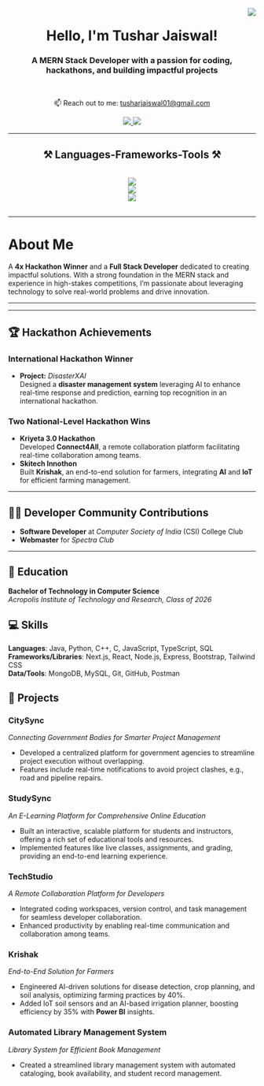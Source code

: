 <img align="right" src="https://visitor-badge.laobi.icu/badge?page_id=tusharjaiswal01.tusharjaiswal01" />

<h1 align="center">Hello, I'm Tushar Jaiswal!</h1>

<h3 align="center">A MERN Stack Developer with a passion for coding, hackathons, and building impactful projects</h3>

<br/>

<div align="center">

📫 Reach out to me: tusharjaiswal01@gmail.com

</div>

<div align="center"> 
  <a href="mailto:tusharjaiswal01@gmail.com">
    <img src="https://img.shields.io/badge/Gmail-333333?style=for-the-badge&logo=gmail&logoColor=red" />
  </a>
  <a href="https://linkedin.com/in/tushar-jaiswal-0191a2271" target="_blank">
    <img src="https://img.shields.io/badge/LinkedIn-0077B5?style=for-the-badge&logo=linkedin&logoColor=white" target="_blank" />
  </a>
</div>

<hr/>
 
<h2 align="center">⚒️ Languages-Frameworks-Tools ⚒️</h2>
<br/>
<div align="center">
    <img src="https://skillicons.dev/icons?i=java,python,javascript,typescript,c,cpp,sql" /><br>
    <img src="https://skillicons.dev/icons?i=html,css,vscode,github,tailwind,bootstrap,react,nextjs,nodejs,expressjs,jest" /><br>
    <img src="https://skillicons.dev/icons?i=mongodb,mysql,git,github,postman" /> <br>
</div>

<br/>
<hr/>

# About Me

A **4x Hackathon Winner** and a **Full Stack Developer** dedicated to creating impactful solutions. With a strong foundation in the MERN stack and experience in high-stakes competitions, I’m passionate about leveraging technology to solve real-world problems and drive innovation.

<hr>
<div align=left>

---

## 🏆 **Hackathon Achievements**

### **International Hackathon Winner**  
- **Project:** *DisasterXAI*  
  Designed a **disaster management system** leveraging AI to enhance real-time response and prediction, earning top recognition in an international hackathon.

### **Two National-Level Hackathon Wins**  
- **Kriyeta 3.0 Hackathon**  
  Developed **Connect4All**, a remote collaboration platform facilitating real-time collaboration among teams.
- **Skitech Innothon**  
  Built **Krishak**, an end-to-end solution for farmers, integrating **AI** and **IoT** for efficient farming management.

---

## 👨‍💻 Developer Community Contributions

- **Software Developer** at *Computer Society of India* (CSI) College Club
- **Webmaster** for *Spectra Club*

---

## 🏫 Education

**Bachelor of Technology in Computer Science**  
*Acropolis Institute of Technology and Research, Class of 2026*  


## 💻 Skills

**Languages**: Java, Python, C++, C, JavaScript, TypeScript, SQL  
**Frameworks/Libraries**: Next.js, React, Node.js, Express, Bootstrap, Tailwind CSS  
**Data/Tools**: MongoDB, MySQL, Git, GitHub, Postman

## 📂 Projects

### **CitySync**  
*Connecting Government Bodies for Smarter Project Management*  
- Developed a centralized platform for government agencies to streamline project execution without overlapping.  
- Features include real-time notifications to avoid project clashes, e.g., road and pipeline repairs.

### **StudySync**  
*An E-Learning Platform for Comprehensive Online Education*  
- Built an interactive, scalable platform for students and instructors, offering a rich set of educational tools and resources.  
- Implemented features like live classes, assignments, and grading, providing an end-to-end learning experience.

### **TechStudio**  
*A Remote Collaboration Platform for Developers*  
- Integrated coding workspaces, version control, and task management for seamless developer collaboration.  
- Enhanced productivity by enabling real-time communication and collaboration among teams.

### **Krishak**  
*End-to-End Solution for Farmers*  
- Engineered AI-driven solutions for disease detection, crop planning, and soil analysis, optimizing farming practices by 40%.  
- Added IoT soil sensors and an AI-based irrigation planner, boosting efficiency by 35% with **Power BI** insights.

### **Automated Library Management System**  
*Library System for Efficient Book Management*  
- Created a streamlined library management system with automated cataloging, book availability, and student record management.

</div>
